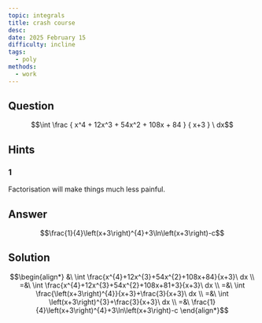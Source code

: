 ```yaml
---
topic: integrals
title: crash course
desc: 
date: 2025 February 15
difficulty: incline
tags:
  - poly
methods:
  - work
---
```



## Question
```math
\int
  \frac
    { x^4 + 12x^3 + 54x^2 + 108x + 84 }
    { x+3 }
\ dx
```


## Hints

### 1
Factorisation will make things much less painful.


## Answer
```math
\frac{1}{4}\left(x+3\right)^{4}+3\ln\left(x+3\right)-c
```


## Solution

```math
\begin{align*}
  &\ \int \frac{x^{4}+12x^{3}+54x^{2}+108x+84}{x+3}\ dx
  \\ =&\ \int \frac{x^{4}+12x^{3}+54x^{2}+108x+81+3}{x+3}\ dx
  \\ =&\ \int \frac{\left(x+3\right)^{4}}{x+3}+\frac{3}{x+3}\ dx
  \\ =&\ \int \left(x+3\right)^{3}+\frac{3}{x+3}\ dx
  \\ =&\ \frac{1}{4}\left(x+3\right)^{4}+3\ln\left(x+3\right)-c
\end{align*}
```
